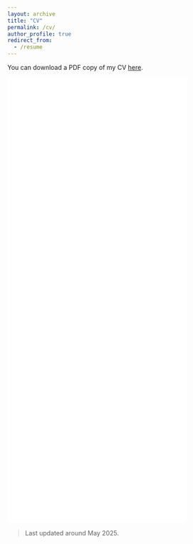 ```yaml
---
layout: archive
title: "CV"
permalink: /cv/
author_profile: true
redirect_from:
  - /resume
---
```

You can download a PDF copy of my CV [here](/files/pdf/cv_Chen_XIE.pdf).

<iframe src="/files/pdf/cv_Chen_XIE.pdf" width="80%" height="1000" frameborder="no" border="0" marginwidth="0" marginheight="0"></iframe>

> Last updated around May 2025.
